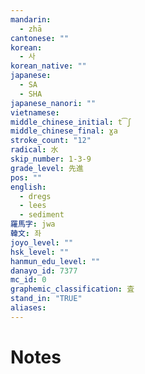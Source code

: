 ```yaml
---
mandarin:
  - zhā
cantonese: ""
korean:
  - 사
korean_native: ""
japanese:
  - SA
  - SHA
japanese_nanori: ""
vietnamese:
middle_chinese_initial: t͡ʃ
middle_chinese_final: ɣa
stroke_count: "12"
radical: 水
skip_number: 1-3-9
grade_level: 先進
pos: ""
english:
  - dregs
  - lees
  - sediment
羅馬字: jwa
韓文: 좌
joyo_level: ""
hsk_level: ""
hanmun_edu_level: ""
danayo_id: 7377
mc_id: 0
graphemic_classification: 査
stand_in: "TRUE"
aliases:
---
```


# Notes
